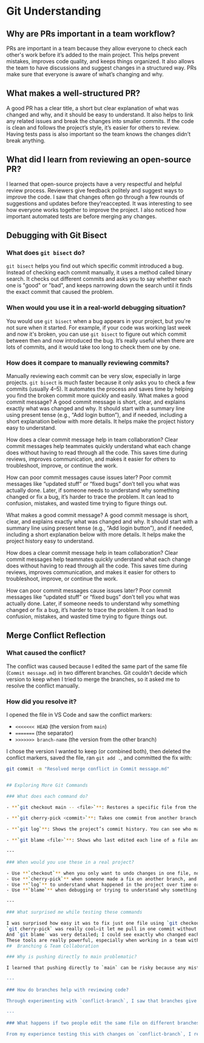 # Git Understanding

## Why are PRs important in a team workflow?
PRs are important in a team because they allow everyone to check each other's work before it’s added to the main project. This helps prevent mistakes, improves code quality, and keeps things organized. It also allows the team to have discussions and suggest changes in a structured way. PRs make sure that everyone is aware of what’s changing and why.

## What makes a well-structured PR?
A good PR has a clear title, a short but clear explanation of what was changed and why, and it should be easy to understand. It also helps to link any related issues and break the changes into smaller commits. If the code is clean and follows the project’s style, it’s easier for others to review. Having tests pass is also important so the team knows the changes didn’t break anything.

## What did I learn from reviewing an open-source PR?
I learned that open-source projects have a very respectful and helpful review process. Reviewers give feedback politely and suggest ways to improve the code. I saw that changes often go through a few rounds of suggestions and updates before they’reaccepted. It was interesting to see how everyone works together to improve the project. I also noticed how important automated tests are before merging any changes.
## Debugging with Git Bisect

### What does `git bisect` do?
`git bisect` helps you find out which specific commit introduced a bug. Instead of checking each commit manually, it uses a method called binary search. It checks out different commits and asks you to say whether each one is "good" or "bad", and keeps narrowing down the search until it finds the exact commit that caused the problem.

### When would you use it in a real-world debugging situation?
You would use `git bisect` when a bug appears in your project, but you're not sure when it started. For example, if your code was working last week and now it's broken, you can use `git bisect` to figure out which commit between then and now introduced the bug. It’s really useful when there are lots of commits, and it would take too long to check them one by one.

### How does it compare to manually reviewing commits?
Manually reviewing each commit can be very slow, especially in large projects. `git bisect` is much faster because it only asks you to check a few commits (usually 4–5). It automates the process and saves time by helping you find the broken commit more quickly and easily.
What makes a good commit message?
A good commit message is short, clear, and explains exactly what was changed and why. It should start with a summary line using present tense (e.g., “Add login button”), and if needed, including a short explanation below with more details. It helps make the project history easy to understand.

How does a clear commit message help in team collaboration?
Clear commit messages help teammates quickly understand what each change does without having to read through all the code. This saves time during reviews, improves communication, and makes it easier for others to troubleshoot, improve, or continue the work.

How can poor commit messages cause issues later?
Poor commit messages like “updated stuff” or “fixed bugs” don’t tell you what was actually done. Later, if someone needs to understand why something changed or fix a bug, it’s harder to trace the problem. It can lead to confusion, mistakes, and wasted time trying to figure things out.


What makes a good commit message?
A good commit message is short, clear, and explains exactly what was changed and why. It should start with a summary line using present tense (e.g., “Add login button”), and if needed, including a short explanation below with more details. It helps make the project history easy to understand.

How does a clear commit message help in team collaboration?
Clear commit messages help teammates quickly understand what each change does without having to read through all the code. This saves time during reviews, improves communication, and makes it easier for others to troubleshoot, improve, or continue the work.

How can poor commit messages cause issues later?
Poor commit messages like “updated stuff” or “fixed bugs” don’t tell you what was actually done. Later, if someone needs to understand why something changed or fix a bug, it’s harder to trace the problem. It can lead to confusion, mistakes, and wasted time trying to figure things out.
## Merge Conflict Reflection

### What caused the conflict?
The conflict was caused because I edited the same part of the same file (`Commit message.md`) in two different branches. Git couldn’t decide which version to keep when I tried to merge the branches, so it asked me to resolve the conflict manually.

### How did you resolve it?
I opened the file in VS Code and saw the conflict markers:
- `<<<<<<< HEAD` (the version from `main`)
- `=======` (the separator)
- `>>>>>>> branch-name` (the version from the other branch)

I chose the version I wanted to keep (or combined both), then deleted the conflict markers, saved the file, ran `git add .`, and committed the fix with:

```bash
git commit -m "Resolved merge conflict in Commit message.md"


## Exploring More Git Commands

### What does each command do?

- **`git checkout main -- <file>`**: Restores a specific file from the `main` branch. Helpful when you want to undo changes to one file without affecting others.

- **`git cherry-pick <commit>`**: Takes one commit from another branch and applies it to your current branch. You can use it to bring in one useful change without merging the whole branch.

- **`git log`**: Shows the project’s commit history. You can see who made changes, when, and what they changed.

- **`git blame <file>`**: Shows who last edited each line of a file and when. Useful for tracking changes and asking questions about specific lines.

---

### When would you use these in a real project?

- Use **`checkout`** when you only want to undo changes in one file, not the whole project.
- Use **`cherry-pick`** when someone made a fix on another branch, and you want only that change.
- Use **`log`** to understand what happened in the project over time or find a specific commit.
- Use **`blame`** when debugging or trying to understand why something was written a certain way.

---

### What surprised me while testing these commands

I was surprised how easy it was to fix just one file using `git checkout`.  
`git cherry-pick` was really cool—it let me pull in one commit without merging everything.  
And `git blame` was very detailed; I could see exactly who changed each line.  
These tools are really powerful, especially when working in a team with lots of changes.
##  Branching & Team Collaboration

### Why is pushing directly to main problematic?

I learned that pushing directly to `main` can be risky because any mistakes or bugs go straight into the official project. This could break the code or affect other developers' work. When I switched back to `main` after committing on `conflict-branch`, I saw that my changes were not there — which means I kept the `main` branch clean and safe.

---

### How do branches help with reviewing code?

Through experimenting with `conflict-branch`, I saw that branches give developers a safe space to work on features or fixes without affecting the main code. Teams can review, test, and give feedback before anything is merged. This helps catch problems early and keeps everything organized. I now understand why pull requests are linked to branches — it’s all part of a clean review process.

---

### What happens if two people edit the same file on different branches?

From my experience testing this with changes on `conflict-branch`, I realized that if two people edit the same file in different branches, Git handles them separately. But when the branches are merged, there can be **merge conflicts** if the same lines are changed. This made it clear to me why communication and branching are important — so developers can work in parallel without overwriting each other’s work.
